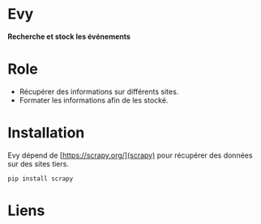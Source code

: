 # Evy

**Recherche et stock les événements**

# Role

* Récupérer des informations sur différents sites.
* Formater les informations afin de les stocké.

# Installation

Evy dépend de [https://scrapy.org/](scrapy) pour récupérer des données sur des sites tiers.

``pip install scrapy``

# Liens


